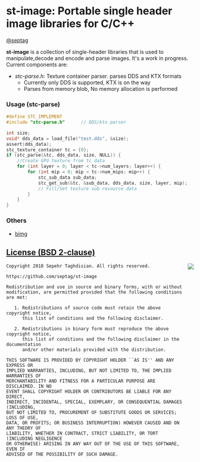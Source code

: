 # st-image: Portable single header image libraries for C/C++
[@septag](https://twitter.com/septagh)

**st-image** is a collection of single-header libraries that is used to manipulate,decode and encode and parse images. It's a work in progress. Current components are:

- _stc-parse.h_: Texture container parser. parses DDS and KTX formats
    - Currently only DDS is supported, KTX is on the way
    - Parses from memory blob, No memory allocation is performed

### Usage (stc-parse)
```c
#define STC_IMPLEMENT
#include "stc-parse.h"      // DDS/ktx parser

int size;
void* dds_data = load_file("test.dds", &size);
assert(dds_data);
stc_texture_container tc = {0};
if (stc_parse(&tc, dds_data, size, NULL)) {
	//Create GPU texture from tc data
	for (int layer = 0; layer < tc->num_layers; layer++) {
		for (int mip = 0; mip < tc->num_mips; mip++) {
            stc_sub_data sub_data;
			stc_get_sub(&tc, &sub_data, dds_data, size, layer, mip);
			// Fill/Set texture sub resource data
		}
	}
}
```
  
### Others

- [bimg](https://github.com/bkaradzic/bimg)
  
[License (BSD 2-clause)](https://github.com/septag/st-image/blob/master/LICENSE)
--------------------------------------------------------------------------

<a href="http://opensource.org/licenses/BSD-2-Clause" target="_blank">
<img align="right" src="http://opensource.org/trademarks/opensource/OSI-Approved-License-100x137.png">
</a>

	Copyright 2018 Sepehr Taghdisian. All rights reserved.
	
	https://github.com/septag/st-image
	
	Redistribution and use in source and binary forms, with or without
	modification, are permitted provided that the following conditions are met:
	
	   1. Redistributions of source code must retain the above copyright notice,
	      this list of conditions and the following disclaimer.
	
	   2. Redistributions in binary form must reproduce the above copyright notice,
	      this list of conditions and the following disclaimer in the documentation
	      and/or other materials provided with the distribution.
	
	THIS SOFTWARE IS PROVIDED BY COPYRIGHT HOLDER ``AS IS'' AND ANY EXPRESS OR
	IMPLIED WARRANTIES, INCLUDING, BUT NOT LIMITED TO, THE IMPLIED WARRANTIES OF
	MERCHANTABILITY AND FITNESS FOR A PARTICULAR PURPOSE ARE DISCLAIMED. IN NO
	EVENT SHALL COPYRIGHT HOLDER OR CONTRIBUTORS BE LIABLE FOR ANY DIRECT,
	INDIRECT, INCIDENTAL, SPECIAL, EXEMPLARY, OR CONSEQUENTIAL DAMAGES (INCLUDING,
	BUT NOT LIMITED TO, PROCUREMENT OF SUBSTITUTE GOODS OR SERVICES; LOSS OF USE,
	DATA, OR PROFITS; OR BUSINESS INTERRUPTION) HOWEVER CAUSED AND ON ANY THEORY OF
	LIABILITY, WHETHER IN CONTRACT, STRICT LIABILITY, OR TORT (INCLUDING NEGLIGENCE
	OR OTHERWISE) ARISING IN ANY WAY OUT OF THE USE OF THIS SOFTWARE, EVEN IF
	ADVISED OF THE POSSIBILITY OF SUCH DAMAGE.
